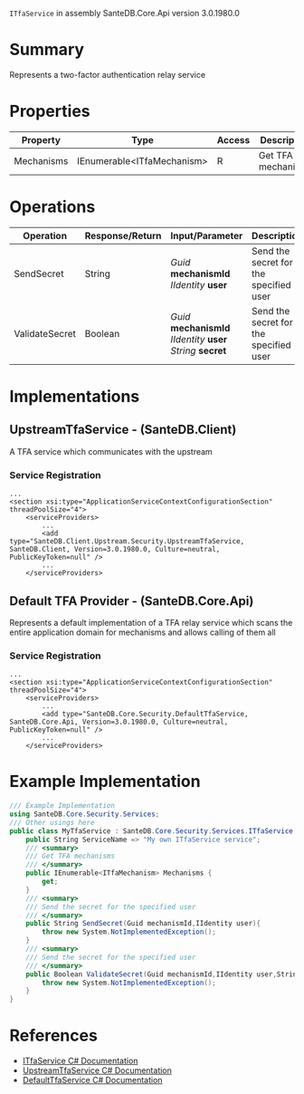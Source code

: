 `ITfaService` in assembly SanteDB.Core.Api version 3.0.1980.0

# Summary
Represents a two-factor authentication relay service

# Properties

|Property|Type|Access|Description|
|-|-|-|-|
|Mechanisms|IEnumerable&lt;ITfaMechanism>|R|Get TFA mechanisms|

# Operations

|Operation|Response/Return|Input/Parameter|Description|
|-|-|-|-|
|SendSecret|String|*Guid* **mechanismId**<br/>*IIdentity* **user**|Send the secret for the specified user|
|ValidateSecret|Boolean|*Guid* **mechanismId**<br/>*IIdentity* **user**<br/>*String* **secret**|Send the secret for the specified user|

# Implementations


## UpstreamTfaService - (SanteDB.Client)
A TFA service which communicates with the upstream

### Service Registration
```markup
...
<section xsi:type="ApplicationServiceContextConfigurationSection" threadPoolSize="4">
	<serviceProviders>
		...
		<add type="SanteDB.Client.Upstream.Security.UpstreamTfaService, SanteDB.Client, Version=3.0.1980.0, Culture=neutral, PublicKeyToken=null" />
		...
	</serviceProviders>
```

## Default TFA Provider - (SanteDB.Core.Api)
Represents a default implementation of a TFA relay service which scans the entire application domain for
            mechanisms and allows calling of them all

### Service Registration
```markup
...
<section xsi:type="ApplicationServiceContextConfigurationSection" threadPoolSize="4">
	<serviceProviders>
		...
		<add type="SanteDB.Core.Security.DefaultTfaService, SanteDB.Core.Api, Version=3.0.1980.0, Culture=neutral, PublicKeyToken=null" />
		...
	</serviceProviders>
```
# Example Implementation
```csharp
/// Example Implementation
using SanteDB.Core.Security.Services;
/// Other usings here
public class MyTfaService : SanteDB.Core.Security.Services.ITfaService { 
	public String ServiceName => "My own ITfaService service";
	/// <summary>
	/// Get TFA mechanisms
	/// </summary>
	public IEnumerable<ITfaMechanism> Mechanisms {
		get;
	}
	/// <summary>
	/// Send the secret for the specified user
	/// </summary>
	public String SendSecret(Guid mechanismId,IIdentity user){
		throw new System.NotImplementedException();
	}
	/// <summary>
	/// Send the secret for the specified user
	/// </summary>
	public Boolean ValidateSecret(Guid mechanismId,IIdentity user,String secret){
		throw new System.NotImplementedException();
	}
}
```

# References

* [ITfaService C# Documentation](http://santesuite.org/assets/doc/net/html/T_SanteDB_Core_Security_Services_ITfaService.htm)
* [UpstreamTfaService C# Documentation](http://santesuite.org/assets/doc/net/html/T_SanteDB_Client_Upstream_Security_UpstreamTfaService.htm)
* [DefaultTfaService C# Documentation](http://santesuite.org/assets/doc/net/html/T_SanteDB_Core_Security_DefaultTfaService.htm)
